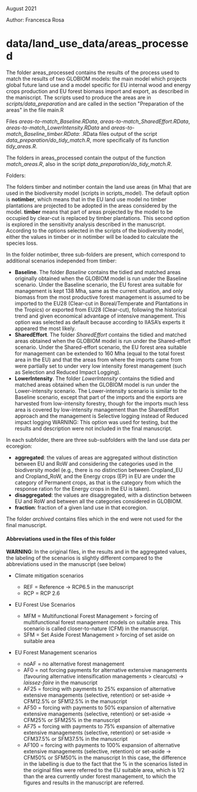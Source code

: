 August 2021

Author: Francesca Rosa

# data/land_use_data/areas_processed

The folder areas_processed contains the results of the process used to match the results of two GLOBIOM models: the main 
model which projects global future land use and a model specific for EU internal wood and energy crops 
production and EU forest biomass import and export, as described in the maniscript. The scripts used
to produce the areas are in *scripts/data_preparation* and are called in the section "Preparation of the areas" in the file main.R

Files *areas-to-match_Baseline.RData*, *areas-to-match_SharedEffort.RData*, *areas-to-match_LowerIntensity.RData* and 
*areas-to-match_Baseline_timber.RData*: .RData files output of the script *data_preparation/do_tidy_match.R*, more specifically of
its function *tidy_areas.R*.

The folders in areas_processed contain the output of the function *match_areas.R*, also in the script *data_preparation/do_tidy_match.R*.
 
Folders: 

The folders timber and notimber contain the land use areas (in Mha) that are used in the biodiversity model
(scripts in scripts_model). The default option is **notimber**, which means that in the EU land use model no timber
plantations are projected to be adopted in the areas considered by the model. **timber** means that part of areas
projected by the model to be occupied by clear-cut is replaced by timber plantations. This second option is explored
in the sensitivity analysis described in the manuscript. According to the options selected in the scripts of the
biodiversity model, either the values in timber or in notimber will be loaded to calculate the species loss. 

In the folder notimber, three sub-folders are present, which correspond to additional scenarios independed from timber:
- **Baseline**. The folder *Baseline* contains the tidied and matched areas originally obtained when the GLOBIOM model is run under the Baseline scenario. Under the
	Baseline scenario, the EU forest area suitable for management is kept 138 Mha, same as the current situation, and only 
	biomass from the most productive forest management is assumed to be imported to the EU28 (Clear-cut in Boreal/Temperate 
	and Plantations in the Tropics) or exported from EU28 (Clear-cut), following the historical trend and given economical 
	advantage of intensive management. This option was selected as default because according to IIASA’s experts it appeared the most likely. 
- **SharedEffort**. The folder *SharedEffort* contains the tidied and matched areas obtained when the GLOBIOM model is run under the Shared-effort scenario. 
	Under the Shared-effort scenario, the EU forest area suitable for management can be extended to 160 Mha (equal to the total 
	forest area in the EU) and that the areas from where the imports came from were partially set to under very low intensity forest management
	(such as Selection and Reduced Impact Logging). 
- **LowerIntensity**. The folder *LowerIntensity* contains the tidied and matched areas obtained when the GLOBIOM model is run under the Lower-intensity scenario. The
	Lower-intensity scenario is similar to the Baseline scenario, except that part of the imports and the exports are harvested from low-intensity forestry, 
	though for the imports much less area is covered by low-intensity management than the SharedEffort approach and the management is Selective logging instead of Reduced impact logging
	WARNING: This option was used for testing, but the results and description were not included in the final manuscript. 

In each subfolder, there are three sub-subfolders with the land use data per ecoregion:

- **aggregated**: the values of areas are aggregated without distinction between EU and RoW and considering the categories used 
	in the biodiversity model (e.g., there is no distinction between Cropland_EU and Cropland_RoW, and the Energy crops (EP) in EU
	are under the category of Permanent crops, as that is the category from which the response ration for the Energy crops in the EU
	is taken).
- **disaggregated**: the values are disaggregated, with a distinction between EU and RoW and between all the categories considered in GLOBIOM.
- **fraction**: fraction of a given land use in that ecoregion.

The folder *archived* contains files which in the end were not used for the final manuscript.

#### Abbreviations used in the files of this folder

**WARNING**: In the original files, in the results and in the aggregated values, the labeling of the scenarios is slightly different
          compared to the abbreviations used in the manuscript (see below)

- Climate mitigation scenarios
	- REF = Reference -> RCP6.5 in the manuscript
	- RCP = RCP 2.6

- EU Forest Use Scenarios
	- MFM = Multifunctional Forest Management > forcing of multifunctional forest management models on suitable area. This scenario is called closer-to-nature (CFM) in the manuscript.
	- SFM = Set Aside Forest Management > forcing of set aside on suitable area

- EU Forest Management scenarios
	- noAF = no alternative forest management
	- AF0 = not forcing payments for alternative extensive managements (favouring alternative intensification managements > clearcuts) -> *laissez-faire* in the manuscript
	- AF25 = forcing with payments to 25% expansion of alternative extensive managements (selective, retention) or set-aside -> CFM12.5% or SFM12.5% in the manuscript
	- AF50 = forcing with payments to 50% expansion of alternative extensive managements (selective, retention) or set-aside -> CFM25% or SFM25% in the manuscript
	- AF75 = forcing with payments to 75% expansion of alternative extensive managements (selective, retention) or set-aside -> CFM37.5% or SFM37.5% in the manuscript
	- AF100 = forcing with payments to 100% expansion of alternative extensive managements (selective, retention) or set-aside -> CFM50% or SFM50% in the manuscript
In this case, the difference in the labelling is due to the fact that the % in the scenarios listed in the original files were referred to the EU suitable area, which is 1/2 than the area
currently under forest management, to which the figures and results in the manuscript are referred. 